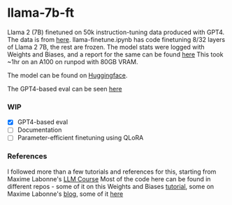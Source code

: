 # llama-7b-ft
Llama 2 (7B) finetuned on 50k instruction-tuning data produced with GPT4. The data is from [here](https://github.com/Instruction-Tuning-with-GPT-4/GPT-4-LLM). llama-finetune.ipynb has code finetuning 8/32 layers of Llama 2 7B, the rest are frozen. The model stats were logged with Weights and Biases, and a report for the same can be found [here](https://wandb.ai/kevinv3796/alpaca-ft/reports/Finetuning-Llama2-7B-on-Alpaca-GPT4--Vmlldzo3MzQ4MTMw) This took ~1hr on an A100 on runpod with 80GB VRAM.

The model can be found on [Huggingface](https://huggingface.co/MadMarx37/llama2-alpaca-gpt4).

The GPT4-based eval can be seen [here](https://wandb.ai/kevinv3796/alpaca-ft/reports/GPT4-eval-of-fine-tuned-Llama2--Vmlldzo3MzUwMjY0)

### WIP
- [x] GPT4-based eval
- [ ] Documentation
- [ ] Parameter-efficient finetuning using QLoRA

### References
I followed more than a few tutorials and references for this, starting from Maxime Labonne's [LLM Course](https://github.com/mlabonne/llm-course)
Most of the code here can be found in different repos - some of it on this Weights and Biases [tutorial](https://wandb.ai/capecape/alpaca_ft/reports/How-to-Fine-Tune-an-LLM-Part-1-Preparing-a-Dataset-for-Instruction-Tuning--Vmlldzo1NTcxNzE2), some on Maxime Labonne's [blog](https://mlabonne.github.io/blog/posts/Fine_Tune_Your_Own_Llama_2_Model_in_a_Colab_Notebook.html), some of it [here](https://github.com/tcapelle/llm_recipes/tree/main)
